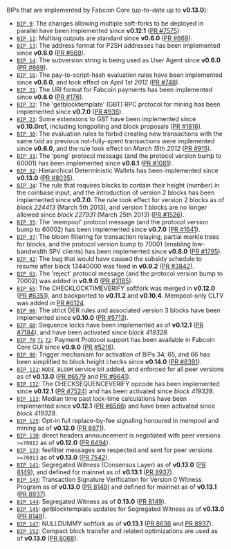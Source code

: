 BIPs that are implemented by Fabcoin Core (up-to-date up to **v0.13.0**):

* [`BIP 9`](https://github.com/fabcoin/bips/blob/master/bip-0009.mediawiki): The changes allowing multiple soft-forks to be deployed in parallel have been implemented since **v0.12.1**  ([PR #7575](https://github.com/blockchaingate/fabcoin/pull/7575))
* [`BIP 11`](https://github.com/fabcoin/bips/blob/master/bip-0011.mediawiki): Multisig outputs are standard since **v0.6.0** ([PR #669](https://github.com/blockchaingate/fabcoin/pull/669)).
* [`BIP 13`](https://github.com/fabcoin/bips/blob/master/bip-0013.mediawiki): The address format for P2SH addresses has been implemented since **v0.6.0** ([PR #669](https://github.com/blockchaingate/fabcoin/pull/669)).
* [`BIP 14`](https://github.com/fabcoin/bips/blob/master/bip-0014.mediawiki): The subversion string is being used as User Agent since **v0.6.0** ([PR #669](https://github.com/blockchaingate/fabcoin/pull/669)).
* [`BIP 16`](https://github.com/fabcoin/bips/blob/master/bip-0016.mediawiki): The pay-to-script-hash evaluation rules have been implemented since **v0.6.0**, and took effect on *April 1st 2012* ([PR #748](https://github.com/blockchaingate/fabcoin/pull/748)).
* [`BIP 21`](https://github.com/fabcoin/bips/blob/master/bip-0021.mediawiki): The URI format for Fabcoin payments has been implemented since **v0.6.0** ([PR #176](https://github.com/blockchaingate/fabcoin/pull/176)).
* [`BIP 22`](https://github.com/fabcoin/bips/blob/master/bip-0022.mediawiki): The 'getblocktemplate' (GBT) RPC protocol for mining has been implemented since **v0.7.0** ([PR #936](https://github.com/blockchaingate/fabcoin/pull/936)).
* [`BIP 23`](https://github.com/fabcoin/bips/blob/master/bip-0023.mediawiki): Some extensions to GBT have been implemented since **v0.10.0rc1**, including longpolling and block proposals ([PR #1816](https://github.com/blockchaingate/fabcoin/pull/1816)).
* [`BIP 30`](https://github.com/fabcoin/bips/blob/master/bip-0030.mediawiki): The evaluation rules to forbid creating new transactions with the same txid as previous not-fully-spent transactions were implemented since **v0.6.0**, and the rule took effect on *March 15th 2012* ([PR #915](https://github.com/blockchaingate/fabcoin/pull/915)).
* [`BIP 31`](https://github.com/fabcoin/bips/blob/master/bip-0031.mediawiki): The 'pong' protocol message (and the protocol version bump to 60001) has been implemented since **v0.6.1** ([PR #1081](https://github.com/blockchaingate/fabcoin/pull/1081)).
* [`BIP 32`](https://github.com/fabcoin/bips/blob/master/bip-0032.mediawiki): Hierarchical Deterministic Wallets has been implemented since **v0.13.0** ([PR #8035](https://github.com/blockchaingate/fabcoin/pull/8035)).
* [`BIP 34`](https://github.com/fabcoin/bips/blob/master/bip-0034.mediawiki): The rule that requires blocks to contain their height (number) in the coinbase input, and the introduction of version 2 blocks has been implemented since **v0.7.0**. The rule took effect for version 2 blocks as of *block 224413* (March 5th 2013), and version 1 blocks are no longer allowed since *block 227931* (March 25th 2013) ([PR #1526](https://github.com/blockchaingate/fabcoin/pull/1526)).
* [`BIP 35`](https://github.com/fabcoin/bips/blob/master/bip-0035.mediawiki): The 'mempool' protocol message (and the protocol version bump to 60002) has been implemented since **v0.7.0** ([PR #1641](https://github.com/blockchaingate/fabcoin/pull/1641)).
* [`BIP 37`](https://github.com/fabcoin/bips/blob/master/bip-0037.mediawiki): The bloom filtering for transaction relaying, partial merkle trees for blocks, and the protocol version bump to 70001 (enabling low-bandwidth SPV clients) has been implemented since **v0.8.0** ([PR #1795](https://github.com/blockchaingate/fabcoin/pull/1795)).
* [`BIP 42`](https://github.com/fabcoin/bips/blob/master/bip-0042.mediawiki): The bug that would have caused the subsidy schedule to resume after block 13440000 was fixed in **v0.9.2** ([PR #3842](https://github.com/blockchaingate/fabcoin/pull/3842)).
* [`BIP 61`](https://github.com/fabcoin/bips/blob/master/bip-0061.mediawiki): The 'reject' protocol message (and the protocol version bump to 70002) was added in **v0.9.0** ([PR #3185](https://github.com/blockchaingate/fabcoin/pull/3185)).
* [`BIP 65`](https://github.com/fabcoin/bips/blob/master/bip-0065.mediawiki): The CHECKLOCKTIMEVERIFY softfork was merged in **v0.12.0** ([PR #6351](https://github.com/blockchaingate/fabcoin/pull/6351)), and backported to **v0.11.2** and **v0.10.4**. Mempool-only CLTV was added in [PR #6124](https://github.com/blockchaingate/fabcoin/pull/6124).
* [`BIP 66`](https://github.com/fabcoin/bips/blob/master/bip-0066.mediawiki): The strict DER rules and associated version 3 blocks have been implemented since **v0.10.0** ([PR #5713](https://github.com/blockchaingate/fabcoin/pull/5713)).
* [`BIP 68`](https://github.com/fabcoin/bips/blob/master/bip-0068.mediawiki): Sequence locks have been implemented as of **v0.12.1**  ([PR #7184](https://github.com/blockchaingate/fabcoin/pull/7184)), and have been activated since *block 419328*.
* [`BIP 70`](https://github.com/fabcoin/bips/blob/master/bip-0070.mediawiki) [`71`](https://github.com/fabcoin/bips/blob/master/bip-0071.mediawiki) [`72`](https://github.com/fabcoin/bips/blob/master/bip-0072.mediawiki): Payment Protocol support has been available in Fabcoin Core GUI since **v0.9.0** ([PR #5216](https://github.com/blockchaingate/fabcoin/pull/5216)).
* [`BIP 90`](https://github.com/fabcoin/bips/blob/master/bip-0090.mediawiki): Trigger mechanism for activation of BIPs 34, 65, and 66 has been simplified to block height checks since **v0.14.0** ([PR #8391](https://github.com/blockchaingate/fabcoin/pull/8391)).
* [`BIP 111`](https://github.com/fabcoin/bips/blob/master/bip-0111.mediawiki): `NODE_BLOOM` service bit added, and enforced for all peer versions as of **v0.13.0** ([PR #6579](https://github.com/blockchaingate/fabcoin/pull/6579) and [PR #6641](https://github.com/blockchaingate/fabcoin/pull/6641)).
* [`BIP 112`](https://github.com/fabcoin/bips/blob/master/bip-0112.mediawiki): The CHECKSEQUENCEVERIFY opcode has been implemented since **v0.12.1** ([PR #7524](https://github.com/blockchaingate/fabcoin/pull/7524)) and has been activated since *block 419328*.
* [`BIP 113`](https://github.com/fabcoin/bips/blob/master/bip-0113.mediawiki): Median time past lock-time calculations have been implemented since **v0.12.1** ([PR #6566](https://github.com/blockchaingate/fabcoin/pull/6566)) and have been activated since *block 419328*.
* [`BIP 125`](https://github.com/fabcoin/bips/blob/master/bip-0125.mediawiki): Opt-in full replace-by-fee signaling honoured in mempool and mining as of **v0.12.0** ([PR 6871](https://github.com/blockchaingate/fabcoin/pull/6871)).
* [`BIP 130`](https://github.com/fabcoin/bips/blob/master/bip-0130.mediawiki): direct headers announcement is negotiated with peer versions `>=70012` as of **v0.12.0** ([PR 6494](https://github.com/blockchaingate/fabcoin/pull/6494)).
* [`BIP 133`](https://github.com/fabcoin/bips/blob/master/bip-0133.mediawiki): feefilter messages are respected and sent for peer versions `>=70013` as of **v0.13.0** ([PR 7542](https://github.com/blockchaingate/fabcoin/pull/7542)).
* [`BIP 141`](https://github.com/fabcoin/bips/blob/master/bip-0141.mediawiki): Segregated Witness (Consensus Layer) as of **v0.13.0** ([PR 8149](https://github.com/blockchaingate/fabcoin/pull/8149)), and defined for mainnet as of **v0.13.1** ([PR 8937](https://github.com/blockchaingate/fabcoin/pull/8937)).
* [`BIP 143`](https://github.com/fabcoin/bips/blob/master/bip-0143.mediawiki): Transaction Signature Verification for Version 0 Witness Program as of **v0.13.0** ([PR 8149](https://github.com/blockchaingate/fabcoin/pull/8149)) and defined for mainnet as of **v0.13.1** ([PR 8937](https://github.com/blockchaingate/fabcoin/pull/8937)).
* [`BIP 144`](https://github.com/fabcoin/bips/blob/master/bip-0144.mediawiki): Segregated Witness as of **0.13.0** ([PR 8149](https://github.com/blockchaingate/fabcoin/pull/8149)).
* [`BIP 145`](https://github.com/fabcoin/bips/blob/master/bip-0145.mediawiki): getblocktemplate updates for Segregated Witness as of **v0.13.0** ([PR 8149](https://github.com/blockchaingate/fabcoin/pull/8149)).
* [`BIP 147`](https://github.com/fabcoin/bips/blob/master/bip-0147.mediawiki): NULLDUMMY softfork as of **v0.13.1** ([PR 8636](https://github.com/blockchaingate/fabcoin/pull/8636) and [PR 8937](https://github.com/blockchaingate/fabcoin/pull/8937)).
* [`BIP 152`](https://github.com/fabcoin/bips/blob/master/bip-0152.mediawiki): Compact block transfer and related optimizations are used as of **v0.13.0** ([PR 8068](https://github.com/blockchaingate/fabcoin/pull/8068)).
